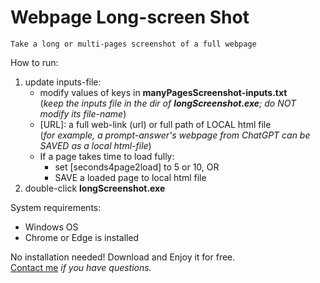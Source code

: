 # Webpage Long-screen Shot
	Take a long or multi-pages screenshot of a full webpage

How to run:
1. update inputs-file:
   - modify values of keys in **manyPagesScreenshot-inputs.txt**\
(_keep the inputs file in the dir of **longScreenshot.exe**; 
do NOT modify its file-name_)
   - [URL]: a full web-link (url) or full path of LOCAL html file\
(_for example, a prompt-answer's webpage from ChatGPT can be
SAVED as a local html-file_)
   - If a page takes time to load fully:
     - set [seconds4page2load] to 5 or 10,  OR
     - SAVE a loaded page to local html file
2. double-click **longScreenshot.exe**
	
System requirements:
- Windows OS
- Chrome or Edge is installed

No installation needed! Download and Enjoy it for free.\
[Contact me](https://www.linkedin.com/in/qiangliu427/) _if you have questions._
